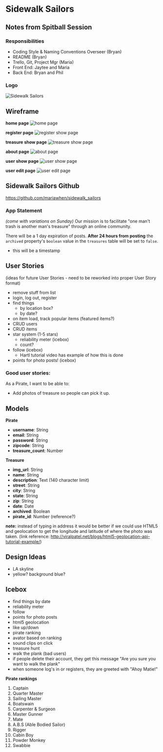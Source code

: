 # Sidewalk Sailors
## Notes from Spitball Session

### Responsibilities
* Coding Style & Naming Conventions Overseer (Bryan)
* README (Bryan)
* Trello, Git, Project Mgr (Maria)
* Front End: Jaytee and Maria
* Back End: Bryan and Phil

### Logo
![Sidewalk Sailors](https://i.imgur.com/0ETpRGT.png)

## Wireframe

**home page**
![home page](https://i.imgur.com/M4gpkx9.png)

**register page**
![register show page](https://i.imgur.com/1m2KsZC.png)

**treasure show page**
![treasure show page](https://i.imgur.com/6qBNBzU.png)

**about page**
![about page](https://i.imgur.com/VpPu6JR.png)

**user show page**
![user show page](https://i.imgur.com/rTvjWJn.png)

**user edit page**
![user edit page](https://i.imgur.com/2YwX7Y3.png)



## Sidewalk Sailors Github
https://github.com/mariawhen/sidewalk_sailors

### App Statement
*(come with variations on Sunday)*
Our mission is to facilitate "one man't trash is another man's treasure" through an online community.

There will be a 1 day expiration of posts. **After 24 hours from posting** the `archived` property's `boolean` value in the `treasures` table will be set to `false`.
* this will be a timestamp

## User Stories
(ideas for future User Stories - need to be reworked into proper User Story format)
* remove stuff from list
* login, log out, register
* find things
  * by location box?
  * by date?
* on item load, track popular items (featured items?)
* CRUD users
* CRUD items
* star system (1-5 stars)
  * reliability meter (icebox)
  * count?
* follow (icebox)
  * Hartl tutorial video has example of how this is done
* points for photo posts! (icebox)

### Good user stories:
As a Pirate, I want to be able to:
* Add photos of treasure so people can pick it up.

## Models
**Pirate**
* **username**: String
* **email**: String
* **password**: String
* **zipcode**: String
* **treasure_count**: Number

**Treasure**
* **img_url**: String
* **name**: String
* **description**: Text (140 character limit)
* **street**: String
* **city**: String
* **state**: String
* **zip**: String
* **date**: Date
* **archived**: Boolean
* **pirate_id**: Number (reference?)

**note:** instead of typing in address it would be better if we could use HTML5 and geolocation to get the longitude and latitude of where the photo was taken.
(link reference: http://viralpatel.net/blogs/html5-geolocation-api-tutorial-example/)

## Design Ideas
* LA skyline
* yellow? background blue?

## Icebox
* find things by date
* reliability meter
* follow
* points for photo posts
* html5 geolocation
* like up/down
* pirate ranking
* avator based on ranking
* sound clips on click
* treasure hunt
* walk the plank (bad users)
* if people delete their account, they get this message "Are you sure you want to walk the plank"
* when someone log's in or registers, they are greeted with "Ahoy Matie!"

**Pirate rankings**
1. Captain
2. Quarter Master
3. Sailing Master
4. Boatswain
5. Carpenter & Surgeon
6. Master Gunner
7. Mate
8. A.B.S (Able Bodied Sailor)
9. Rigger
10. Cabin Boy
11. Powder Monkey
12. Swabbie
